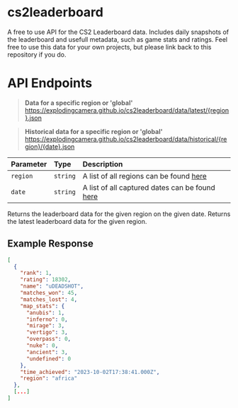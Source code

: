 # cs2leaderboard

A free to use API for the CS2 Leaderboard data. Includes daily snapshots of the leaderboard and usefull metadata, such as game stats and ratings. Feel free to use this data for your own projects, but please link back to this repository if you do.

# API Endpoints

> **Data for a specific region or 'global'**
> https://explodingcamera.github.io/cs2leaderboard/data/latest/{region}.json

> **Historical data for a specific region or 'global'**\
> https://explodingcamera.github.io/cs2leaderboard/data/historical/{region}/{date}.json

| Parameter | Type | Description |
| :--- | :--- | :--- |
| `region` | `string` | A list of all regions can be found [here](https://explodingcamera.github.io/cs2leaderboard/data/meta.json) |
| `date` | `string` | A list of all captured dates can be found [here](https://explodingcamera.github.io/cs2leaderboard/data/timestamps.csv) |

Returns the leaderboard data for the given region on the given date.
Returns the latest leaderboard data for the given region.

## Example Response
```json
[
  {
    "rank": 1,
    "rating": 18302,
    "name": "uDEADSHOT",
    "matches_won": 45,
    "matches_lost": 4,
    "map_stats": {
      "anubis": 1,
      "inferno": 0,
      "mirage": 3,
      "vertigo": 3,
      "overpass": 0,
      "nuke": 0,
      "ancient": 3,
      "undefined": 0
    },
    "time_achieved": "2023-10-02T17:38:41.000Z",
    "region": "africa"
  },
  [...]
]
```
